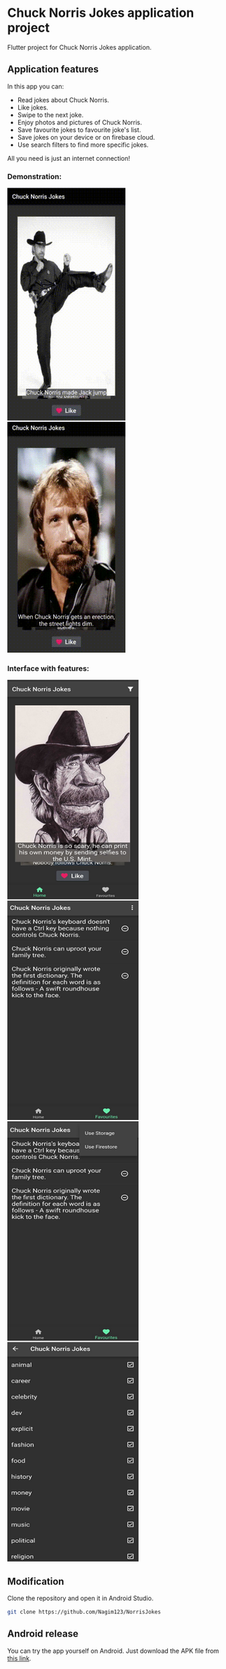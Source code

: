 # Chuck Norris Jokes application project

Flutter project for Chuck Norris Jokes application.

## Application features

In this app you can:

- Read jokes about Chuck Norris.
- Like jokes.
- Swipe to the next joke.
- Enjoy photos and pictures of Chuck Norris.
- Save favourite jokes to favourite joke's list.
- Save jokes on your device or on firebase cloud.
- Use search filters to find more specific jokes.

All you need is just an internet connection!

### Demonstration:
<p float="left">
  <img src="./otherstuff/demonstration1.gif"/>
  <img src="./otherstuff/demonstration2.gif"/>
</p>


### Interface with features:
<p float="left">
  <img src="./otherstuff/screen1.png"/ width="300" height="500">
  <img src="./otherstuff/screen2.png"/ width="300" height="500">
  <img src="./otherstuff/screen3.png"/ width="300" height="500">
  <img src="./otherstuff/screen4.png"/ width="300" height="500">
</p>

## Modification
Clone the repository and open it in Android Studio.
```bash
git clone https://github.com/Nagim123/NorrisJokes
```

## Android release

You can try the app yourself on Android. Just download the APK file from [this link](https://github.com/Nagim123/NorrisJokes/releases/download/v2.0.0/app-release.apk).
